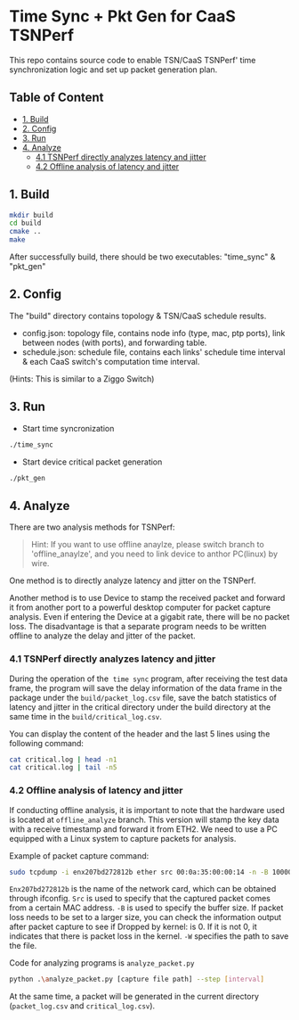 # Time Sync + Pkt Gen for CaaS TSNPerf

This repo contains source code to enable TSN/CaaS TSNPerf' time synchronization logic and set up packet generation plan.

## Table of Content

- [1. Build](#1-build)
- [2. Config](#2-config)
- [3. Run](#3-run)
- [4. Analyze](#4-analyze)
  - [4.1 TSNPerf directly analyzes latency and jitter](#41-tsnperf-directly-analyzes-latency-and-jitter)
  - [4.2 Offline analysis of latency and jitter](#42-offline-analysis-of-latency-and-jitter)

## 1. Build

```bash
mkdir build
cd build
cmake ..
make
```

After successfully build, there should be two executables: "time_sync" & "pkt_gen"

## 2. Config

The "build" directory contains topology & TSN/CaaS schedule results.

* config.json: topology file, contains node info (type, mac, ptp ports), link between nodes (with ports), and forwarding table.
* schedule.json: schedule file, contains each links' schedule time interval & each CaaS switch's computation time interval.

(Hints: This is similar to a Ziggo Switch)

## 3. Run

* Start time syncronization

```bash
./time_sync
```

* Start device critical packet generation

```bash
./pkt_gen
```

## 4. Analyze

There are two analysis methods for TSNPerf:

> Hint: If you want to use offline anaylze, please switch branch to 'offline_anaylze', and you need to link device to anthor PC(linux) by wire.

One method is to directly analyze latency and jitter on the TSNPerf. 

Another method is to use Device to stamp the received packet and forward it from another port to a powerful desktop computer for packet capture analysis. Even if entering the Device at a gigabit rate, there will be no packet loss. The disadvantage is that a separate program needs to be written offline to analyze the delay and jitter of the packet.

### 4.1 TSNPerf directly analyzes latency and jitter

During the operation of the  `time sync` program, after receiving the test data frame, the program will save the delay information of the data frame in the package under the `build/packet_log.csv`   file, save the batch statistics of latency and jitter in the critical directory under the build directory at the same time in the `build/critical_log.csv`.

You can display the content of the header and the last 5 lines using the following command:

```bash
cat critical.log | head -n1
cat critical.log | tail -n5
```

### 4.2 Offline analysis of latency and jitter

If conducting offline analysis, it is important to note that the hardware used is located at `offline_analyze` branch. This version will stamp the key data with a receive timestamp and forward it from ETH2. We need to use a PC equipped with a Linux system to capture packets for analysis.

Example of packet capture command:

```bash
sudo tcpdump -i enx207bd272812b ether src 00:0a:35:00:00:14 -n -B 100000 -w packets.pcapng
```

`Enx207bd272812b` is the name of the network card, which can be obtained through ifconfig. `Src` is used to specify that the captured packet comes from a certain MAC address. `-B` is used to specify the buffer size. If packet loss needs to be set to a larger size, you can check the information output after packet capture to see if Dropped by kernel: is 0. If it is not 0, it indicates that there is packet loss in the kernel. `-W` specifies the path to save the file.

Code for analyzing programs is `analyze_packet.py`

```bash
python .\analyze_packet.py [capture file path] --step [interval]
```

At the same time, a packet will be generated in the current directory (`packet_log.csv` and `critical_log.csv`).
